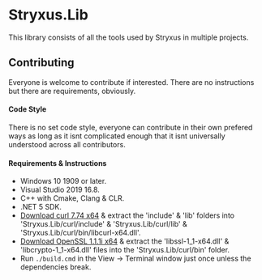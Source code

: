 # Stryxus.Lib
This library consists of all the tools used by Stryxus in multiple projects.

## Contributing
Everyone is welcome to contribute if interested. There are no instructions but there are requirements, obviously.

#### Code Style
There is no set code style, everyone can contribute in their own prefered ways as long as it isnt complicated enough that it isnt universally understood across all contributors.

#### Requirements & Instructions
- Windows 10 1909 or later.
- Visual Studio 2019 16.8.
- C++ with Cmake, Clang & CLR.
- .NET 5 SDK.
- [Download curl 7.74 x64](https://curl.se/windows/) & extract the 'include' & 'lib' folders into 'Stryxus.Lib/curl/include' & 'Stryxus.Lib/curl/lib' & 'Stryxus.Lib/curl/bin/libcurl-x64.dll'.
- [Download OpenSSL 1.1.1i x64](https://curl.se/windows/) & extract the 'libssl-1_1-x64.dll' & 'libcrypto-1_1-x64.dll' files into the 'Stryxus.Lib/curl/bin' folder.
- Run ```./build.cmd``` in the View -> Terminal window just once unless the dependencies break.